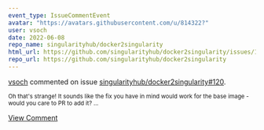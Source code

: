 ```yaml
---
event_type: IssueCommentEvent
avatar: "https://avatars.githubusercontent.com/u/814322?"
user: vsoch
date: 2022-06-08
repo_name: singularityhub/docker2singularity
html_url: https://github.com/singularityhub/docker2singularity/issues/120
repo_url: https://github.com/singularityhub/docker2singularity
---
```


<a href='https://github.com/vsoch' target='_blank'>vsoch</a> commented on issue <a href='https://github.com/singularityhub/docker2singularity/issues/120' target='_blank'>singularityhub/docker2singularity#120</a>.

<small>Oh that's strange! It sounds like the fix you have in mind would work for the base image - would you care to PR to add it?...</small>

<a href='https://github.com/singularityhub/docker2singularity/issues/120' target='_blank'>View Comment</a>